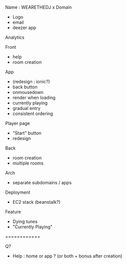 Name : WEARETHEDJ
 x Domain
 - Logo
 - email
 - deezer app


Analytics


Front
 - help
 - room creation


App
 - (redesign : ionic?)
 - back button
 - onmousedown
 - render when loading
 - currently playing
 - gradual entry
 - consistent ordering


Player page
 - "Start" button
 - redesign


Back 
 - room creation
 - multiple rooms


Arch
 - separate subdomains / apps


Deployment
 - EC2 stack (beanstalk?)


Feature
 - Dying tunes
 - "Currently Playing"



============

Q?

 - Help : home or app ? (or both + bonus after creation)


